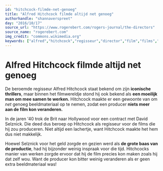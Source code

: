 ```yaml
---
id: "hitchcock-filmde-net-genoeg"
title: "Alfred Hitchcock filmde altijd net genoeg"
authorhandle: "shannaverspreet"
day: "2016/10/17"
source_url: "https://www.rogerebert.com/rogers-journal/the-directors"
source_name: "rogerebert.com"
img_credit: "commons.wikimedia.org"
keywords: ["alfred","hitchcock","regisseur","director","film","films","beeld","materiaal","footage","opname","vertigo","psycho"]
---
```

# Alfred Hitchcock filmde altijd net genoeg
De beroemde regisseur Alfred Hitchcock staat bekend om zijn **iconische thrillers**, maar binnen het filmwereldje stond hij ook bekend als **een moeilijk man om mee samen te werken.** Hitchcock maakte er een gewoonte van om _net_ genoeg beeldmateriaal op te nemen, zodat een producer **niets meer aan de film kon veranderen.**

In de jaren '40 trok de Brit naar Hollywood voor een contract met David Selznick. Die deed dus beroep op Hitchcock als regisseur voor de films die hij zou produceren. Niet altijd een lachertje, want Hitchcock maakte het hem dus niet makkelijk.

Hoewel Selznick voor het geld zorgde en gezien werd als **de grote baas van de productie**, had hij bijzonder weinig inspraak voor die tijd. Hitchcocks manier van werken zorgde ervoor dat hij de film precies kon maken zoals hij dat zelf wou. Want de producer kon bitter weinig veranderen als er geen extra beeldmateriaal was!
